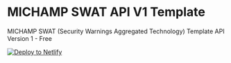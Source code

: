 # MICHAMP SWAT API V1 Template
MICHAMP SWAT (Security Warnings Aggregated Technology) Template API Version 1 - Free


[![Deploy to Netlify](https://www.netlify.com/img/deploy/button.svg)](https://app.netlify.com/start/deploy?repository=https://github.com/michamp/michampswat-apiv1)

